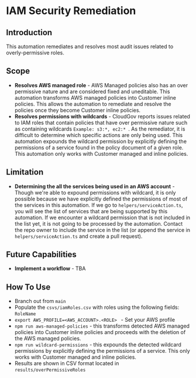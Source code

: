 # IAM Security Remediation

## Introduction
This automation remediates and resolves most audit issues related to overly-permissive roles.

## Scope
- **Resolves AWS managed role** - AWS Managed policies also has an over permissive nature and are considered fixed and uneditable. This automation transforms AWS managed policies into Customer inline policies. This allows the automation to remediate and resolve the policies once they become Customer inline policies.
- **Resolves permissions with wildcards** - CloudGov reports issues related to IAM roles that contain policies that have over permissive nature such as containing wildcards ```Example: s3:*, ec2:* ```. As the remediator, it is difficult to determine which specific actions are only being used. This automation expounds the wildcard permission by explicitly defining the permissions of a service found in the policy document of a given role. This automation only works with Customer managed and inline policies.

## Limitation
- **Determining the all the services being used in an AWS account** - Though we're able to expound permissions with wildcard, it is only possible because we have explicitly defined the permissions of most of the services in this automation. If we go to ```helpers/serviceAction.ts```, you will see the list of services that are being supported by this automation. If we encounter a wildcard permission that is not included in the list yet, it is not going to be processed by the automation. Contact the repo owner to include the service in the list (or append the service in ```helpers/serviceAction.ts``` and create a pull request).

## Future Capabilities
- **Implement a workflow** - TBA

## How To Use
- Branch out from ```main``` 
- Populate the ```csvs/iamRoles.csv``` with roles using the following fields: ```RoleName```
- ```export AWS_PROFILE=<AWS_ACCOUNT>.<ROLE> ``` - Set your AWS profile
- ```npm run aws-managed-policies``` - this transforms detected AWS managed policies into Customer inline policies and proceeds with the deletion of the AWS managed policies.
- ```npm run wildcard-permissions``` - this expounds the detected wildcard permissions by explicitly defining the permissions of a service. This only works with Customer managed and inline policies.
- Results are shown in CSV format located in ```results/overPermissiveRoles```